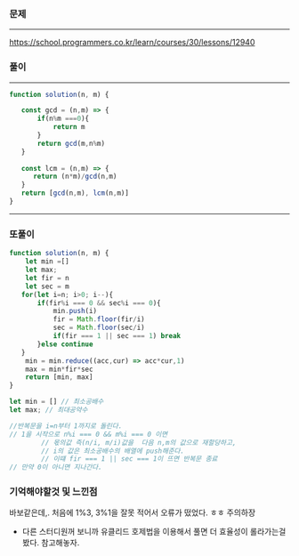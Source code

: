 ### 문제
---
https://school.programmers.co.kr/learn/courses/30/lessons/12940

### 풀이
----
```jsx
function solution(n, m) {

   const gcd = (n,m) => {
       if(n%m ===0){
           return m
       }
       return gcd(m,n%m)
   }
   
   const lcm = (n,m) => {
      return (n*m)/gcd(n,m)
   }
   return [gcd(n,m), lcm(n,m)]
}
```


---
### 또풀이
```jsx
function solution(n, m) {
    let min =[]
    let max;
    let fir = n
    let sec = m
   for(let i=n; i>0; i--){
       if(fir%i === 0 && sec%i === 0){
           min.push(i)
           fir = Math.floor(fir/i)
           sec = Math.floor(sec/i)
           if(fir === 1 || sec === 1) break
       }else continue
   }
    min = min.reduce((acc,cur) => acc*cur,1)
    max = min*fir*sec
    return [min, max]
}
```
```jsx
let min = [] // 최소공배수
let max; // 최대공약수

//반복문을 i=n부터 1까지로 돌린다.
// 1을 시작으로 n%i === 0 && m%i === 0 이면 
		// 몫의값 즉(n/i, m/i)값을  다음 n,m의 값으로 재할당하고,
		// i의 값은 최소공배수의 배열에 push해준다.
		// 이떄 fir === 1 || sec === 1이 뜨면 반복문 종료	
// 만약 0이 아니면 지나간다.
```
### 기억해야할것 및 느낀점
바보같은데,.
처음에 1%3, 3%1을 잘못 적어서 오류가 떴었다. ㅎㅎ 
주의하장

- 다른 스터디원꺼 보니까 유클리드 호제법을 이용해서 풀면 더 효율성이 롤라가는걸 봤다. 참고해놓자. 

